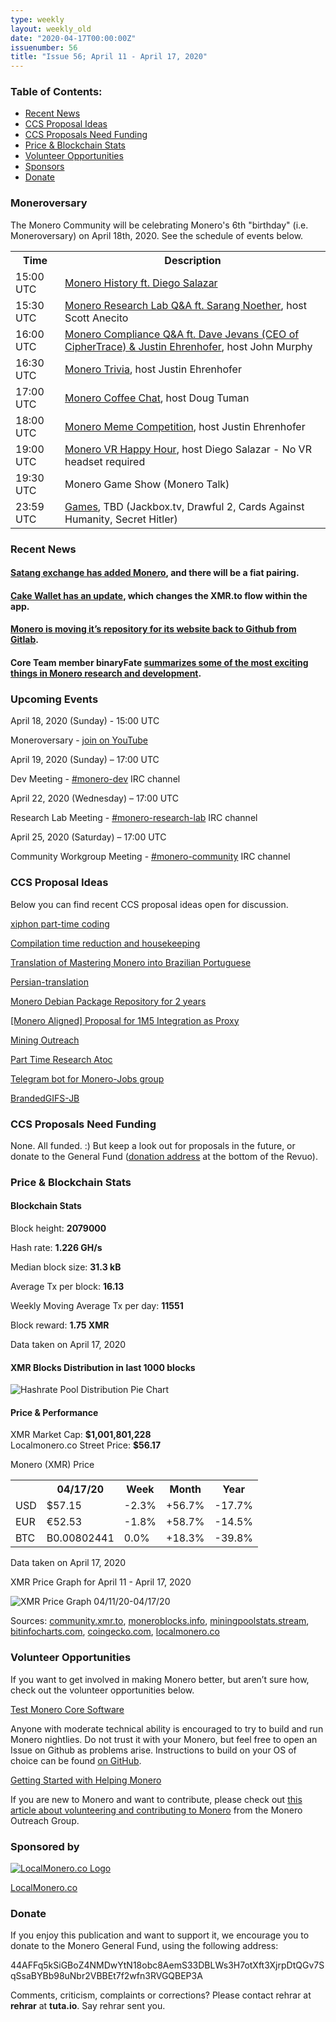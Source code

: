 ```yaml
---
type: weekly
layout: weekly_old
date: "2020-04-17T00:00:00Z"
issuenumber: 56
title: "Issue 56; April 11 - April 17, 2020"
---
```


<h3>Table of Contents:</h3>
<ul class="contents">
    <li><a href="#news">Recent News</a></li>
    <li><a href="#ideas">CCS Proposal Ideas</a></li>
    <li><a href="#proposals">CCS Proposals Need Funding</a></li>
    <li><a href="#stats">Price & Blockchain Stats</a></li>
    <li><a href="#volunteer">Volunteer Opportunities</a></li>
    <li><a href="#sponsor">Sponsors</a></li>
    <li><a href="#donate">Donate</a></li>
</ul>

<h3 id="moneroversary">Moneroversary</h3>

The Monero Community will be celebrating Monero's 6th "birthday" (i.e. Moneroversary) on April 18th, 2020. See the schedule of events below.

<table class="moneroversary-table">
  <tr class="row1">
    <th>Time</th>
    <th>Description</th>
  </tr>
  <tr>
    <td data-th="Time">15:00 UTC</td>
    <td data-th="Description"><a href="https://www.youtube.com/watch?v=YigNWkXJk48" target="_blank">Monero History ft. Diego Salazar</a></td>
  </tr>
  <tr class="row3">
    <td data-th="Time">15:30 UTC</td>
    <td data-th="Description"><a href="https://www.youtube.com/watch?v=YigNWkXJk48" target="_blank">Monero Research Lab Q&A ft. Sarang Noether</a>, host Scott Anecito</td>
  </tr>
  <tr>
    <td data-th="Time">16:00 UTC</td>
      <td data-th="Description"><a href="https://www.youtube.com/watch?v=YigNWkXJk48" target="_blank">Monero Compliance Q&A ft. Dave Jevans (CEO of CipherTrace) & Justin Ehrenhofer</a>, host John Murphy</td>
  </tr>
  <tr class="row3">
    <td data-th="Time">16:30 UTC</td>
      <td data-th="Description"><a href="https://www.youtube.com/watch?v=YigNWkXJk48" target="_blank">Monero Trivia</a>, host Justin Ehrenhofer</td>
  </tr>
  <tr>
    <td data-th="Time">17:00 UTC</td>
      <td data-th="Description"><a href="https://www.youtube.com/watch?v=YigNWkXJk48" target="_blank">Monero Coffee Chat</a>, host Doug Tuman</td>
  </tr>
  <tr class="row3">
    <td data-th="Time">18:00 UTC</td>
      <td data-th="Description"><a href="https://www.youtube.com/watch?v=YigNWkXJk48" target="_blank">Monero Meme Competition</a>, host Justin Ehrenhofer</td>
  </tr>
  <tr>
    <td data-th="Time">19:00 UTC</td>
      <td data-th="Description"><a href="http://hub.link/ktcMqWR" target="_blank">Monero VR Happy Hour</a>, host Diego Salazar - No VR headset required</td>
  </tr>
  <tr class="row3">
    <td data-th="Time">19:30 UTC</td>
    <td data-th="Description">Monero Game Show (Monero Talk)</td>
  </tr>
  <tr>
    <td data-th="Time">23:59 UTC</td>
      <td data-th="Description"><a href="https://www.youtube.com/watch?v=aPAA3A7Z4HI" target="_blank">Games</a>, TBD (Jackbox.tv, Drawful 2, Cards Against Humanity, Secret Hitler)</td>
  </tr>
</table>

<h3 id="news">Recent News</h3>

<div class="newsbyte">
    <h4><a href="https://www.reddit.com/r/Monero/comments/fzyq1p/satang_exchange_has_added_monero/" target="_blank">Satang exchange has added Monero</a>, and there will be a fiat pairing.</h4>
</div>

<div class="newsbyte">
    <h4><a href="https://www.reddit.com/r/Monero/comments/g0w0f7/update_cake_wallet_for_ios_version_3128_a_change/" target="_blank">Cake Wallet has an update</a>, which changes the XMR.to flow within the app.</h4>
</div>

<div class="newsbyte">
    <h4><a href="https://web.getmonero.org/2020/04/13/migration-github.html" target="_blank">Monero is moving it’s repository for its website back to Github from Gitlab</a>.</h4>
</div>

<div class="newsbyte">
    <h4>Core Team member binaryFate <a href="https://twitter.com/binaryFate/status/1250496394634366978" target="_blank">summarizes some of the most exciting things in Monero research and development</a>.</h4>
</div>

<h3 id="events">Upcoming Events</h3>

<div class="event">
    <p class="date" markdown="1">April 18, 2020 (Sunday) - 15:00 UTC</p>
    <p markdown="1">Moneroversary - <a href="https://www.youtube.com/watch?v=YigNWkXJk48" target="_blank">join on YouTube</a></p>
</div>

<div class="event">
    <p class="date" markdown="1">April 19, 2020 (Sunday) – 17:00 UTC</p>
    <p markdown="1">Dev Meeting - <a href="irc://chat.freenode.net/#monero-dev" target="_blank">#monero-dev</a> IRC channel</p>
</div>

<div class="event">
    <p class="date" markdown="1">April 22, 2020 (Wednesday) – 17:00 UTC</p>
    <p markdown="1">Research Lab Meeting - <a href="irc://chat.freenode.net/#monero-research-lab" target="_blank">#monero-research-lab</a> IRC channel</p>
</div>

<div class="event">
    <p class="date" markdown="1">April 25, 2020 (Saturday) – 17:00 UTC</p>
    <p markdown="1">Community Workgroup Meeting - <a href="irc://chat.freenode.net/#monero-community" target="_blank">#monero-community</a> IRC channel</p>
</div>

<h3 id="ideas">CCS Proposal Ideas</h3>

<p>Below you can find recent CCS proposal ideas open for discussion.</p>

<div class="proposal">
<p><a href="https://repo.getmonero.org/monero-project/ccs-proposals/-/merge_requests/139" target="_blank">xiphon part-time coding</a></p>
</div>

<div class="proposal">
<p><a href="https://repo.getmonero.org/monero-project/ccs-proposals/-/merge_requests/138" target="_blank">Compilation time reduction and housekeeping</a></p>
</div>

<div class="proposal">
<p><a href="https://repo.getmonero.org/monero-project/ccs-proposals/-/merge_requests/137" target="_blank">Translation of Mastering Monero into Brazilian Portuguese</a></p>
</div>

<div class="proposal">
<p><a href="https://repo.getmonero.org/monero-project/ccs-proposals/-/merge_requests/132" target="_blank">Persian-translation</a></p>
</div>

<div class="proposal">
<p><a href="https://repo.getmonero.org/monero-project/ccs-proposals/-/merge_requests/130" target="_blank">Monero Debian Package Repository for 2 years</a></p>
</div>

<div class="proposal">
<p><a href="https://repo.getmonero.org/monero-project/ccs-proposals/-/merge_requests/127" target="_blank">[Monero Aligned] Proposal for 1M5 Integration as Proxy</a></p>
</div>

<div class="proposal">
<p><a href="https://repo.getmonero.org/monero-project/ccs-proposals/merge_requests/124" target="_blank">Mining Outreach</a></p>
</div>

<div class="proposal">
<p><a href="https://repo.getmonero.org/monero-project/ccs-proposals/merge_requests/120" target="_blank">Part Time Research Atoc</a></p>
</div>

<div class="proposal">
<p><a href="https://repo.getmonero.org/monero-project/ccs-proposals/merge_requests/91" target="_blank">Telegram bot for Monero-Jobs group</a></p>
</div>

<div class="proposal">
<p><a href="https://repo.getmonero.org/monero-project/ccs-proposals/merge_requests/88" target="_blank">BrandedGIFS-JB</a></p>
</div>

<h3 id="proposals">CCS Proposals Need Funding</h3>

None. All funded. :) But keep a look out for proposals in the future, or donate to the General Fund (<a href="#donate">donation address</a> at the bottom of the Revuo).

<h3 id="stats">Price & Blockchain Stats</h3>

<h4 class="stat">Blockchain Stats</h4>

<div class="bcstats">
    <p>Block height: <b>2079000</b></p>
    <p>Hash rate: <b>1.226 GH/s</b></p>
    <p>Median block size: <b>31.3 kB</b></p>
    <p>Average Tx per block: <b>16.13</b></p>
    <p>Weekly Moving Average Tx per day: <b>11551</b></p>
    <p>Block reward: <b>1.75 XMR</b></p>
</div>
<p class="note">Data taken on April 17, 2020</p>

<h4 class="stat">XMR Blocks Distribution in last 1000 blocks</h4>
<p><img src="/img/hashrate-pool-distribution-0417.png" alt="Hashrate Pool Distribution Pie Chart"/></p>

<h4 class="stat">Price & Performance</h4>

<div class="price-intro">XMR Market Cap: <b>$1,001,801,228</b><br>Localmonero.co Street Price: <b>$56.17</b></div>

<p class="table-title">Monero (XMR) Price</p>
<table class="price-table">
  <tr class="row1">
    <th></th>
    <th>04/17/20</th>
    <th>Week</th>
    <th>Month</th>
    <th>Year</th>
  </tr>
  <tr>
    <td data-th="XMR to">USD</td>
    <td data-th="04/17/20">$57.15</td>
    <td data-th="Week" class="red">-2.3%</td>
    <td data-th="Month" class="green">+56.7%</td>
    <td data-th="Year" class="red">-17.7%</td>
  </tr>
  <tr class="row3">
    <td data-th="XMR to">EUR</td>
    <td data-th="04/17/20">€52.53</td>
    <td data-th="Week" class="red">-1.8%</td>
    <td data-th="Month" class="green">+58.7%</td>
    <td data-th="Year" class="red">-14.5%</td>
  </tr>
  <tr>
    <td data-th="XMR to">BTC</td>
    <td data-th="04/17/20">B0.00802441</td>
    <td data-th="Week" class="green">0.0%</td>
    <td data-th="Month" class="green">+18.3%</td>
    <td data-th="Year" class="red">-39.8%</td>
  </tr>
</table>
<p class="note">Data taken on April 17, 2020</p>

<p class="table-title">XMR Price Graph for April 11 - April 17, 2020</p>

![XMR Price Graph 04/11/20-04/17/20](/img/weekly-chart-0417.png "XMR Price Graph 04/11/20-04/17/20") 

Sources: <a href="https://community.xmr.to/explorer/mainnet/" target="_blank">community.xmr.to</a>, <a href="https://moneroblocks.info/stats/transaction-stats" target="_blank">moneroblocks.info</a>, <a href="https://miningpoolstats.stream/monero" target="_blank">miningpoolstats.stream</a>, <a href="https://bitinfocharts.com/monero/" target="_blank">bitinfocharts.com</a>, <a href="https://www.coingecko.com/" target="_blank">coingecko.com</a>, <a href="https://localmonero.co/" target="_blank">localmonero.co</a>

<h3 id="volunteer">Volunteer Opportunities</h3>

<p>If you want to get involved in making Monero better, but aren’t sure how, check out the volunteer opportunities below.</p>

<div class="newsbyte">
    <p class="date"><a href="https://github.com/monero-project/monero" target="_blank">Test Monero Core Software</a></p>
    <p>Anyone with moderate technical ability is encouraged to try to build and run Monero nightlies. Do not trust it with your Monero, but feel free to open an Issue on Github as problems arise. Instructions to build on your OS of choice can be found <a href="https://github.com/monero-project/monero#compiling-monero-from-source" target="_blank">on GitHub</a>. </p>
</div>

<div class="newsbyte">
    <p class="date"><a href="https://github.com/monero-project/monero" target="_blank">Getting Started with Helping Monero</a></p>
    <p>If you are new to Monero and want to contribute, please check out <a href="https://www.monerooutreach.org/stories/getting-started-helping-monero.php" target="_blank">this article about volunteering and contributing to Monero</a> from the Monero Outreach Group. </p>
</div>

<h3 id="sponsor">Sponsored by</h3>

<p><a href="https://localmonero.co/" target="_blank"><img src="/img/localmonero-logo.png" alt="LocalMonero.co Logo" class="localmonero"></a></p>

<p class="text-center"><a href="https://localmonero.co/" target="_blank">LocalMonero.co</a></p>

<h3 id="donate">Donate</h3>

<p markdown="1">If you enjoy this publication and want to support it, we encourage you to donate to the Monero General Fund, using the following address:</p>

<p class="address" markdown="1">44AFFq5kSiGBoZ4NMDwYtN18obc8AemS33DBLWs3H7otXft3XjrpDtQGv7SqSsaBYBb98uNbr2VBBEt7f2wfn3RVGQBEP3A</p>

<!--p><a href="monero:44AFFq5kSiGBoZ4NMDwYtN18obc8AemS33DBLWs3H7otXft3XjrpDtQGv7SqSsaBYBb98uNbr2VBBEt7f2wfn3RVGQBEP3A" class="qr"><img src="/img/donate-monero.png"></a></p-->

Comments, criticism, complaints or corrections? Please contact rehrar at **rehrar** at **tuta.io**. Say rehrar sent you.